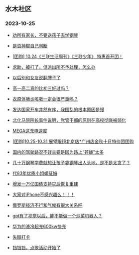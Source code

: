 ## 水木社区 
### 2023-10-25

+ [劝所有家长，不要送孩子去学钢琴](https://www.mysmth.net/nForum/article/ChildEducation/2296137)

+ [是否神棍自己判断](https://www.mysmth.net/nForum/article/Stock/10686280)

+ [[团购] 10.24《三联生活周刊》《三联少年》 特惠首开团！](https://www.mysmth.net/nForum/article/ADAgent_TG/1311155)

+ [求助，被打了，但派出所不予处理，怎么办](https://www.mysmth.net/nForum/article/FamilyLife/1766447991)

+ [以后别和女友说翻牌子了](https://www.mysmth.net/nForum/article/Joke/4135779)

+ [高一高二真的比初三好过吗？](https://www.mysmth.net/nForum/article/PreUnivEdu/115513)

+ [衣原体肺炎咳嗽一定会很严重吗？](https://www.mysmth.net/nForum/article/Children/932712897)

+ [发达国家开车井然有序，我国乱的根本原因是慢](https://www.mysmth.net/nForum/article/AutoWorld/1944707555)

+ [北化马院院长事件说明，党管干部的原则在高校彻底被弱化](https://www.mysmth.net/nForum/article/QingJiao/831300)

+ [MEGA这充电速度](https://www.mysmth.net/nForum/article/GreenAuto/1391784)

+ [[团购]10.25-10.31 展望眼镜北京店*广州店金秋十月特价团团购](https://www.mysmth.net/nForum/article/ADAgent_TG/1311252)

+ [国内的驾驶路况不好主要是因为路上“苍蝇”太多](https://www.mysmth.net/nForum/article/AutoWorld/1944709508)

+ [几十万钢琴学费就想让孩子靠钢琴出人头地，是不是太贪了？](https://www.mysmth.net/nForum/article/ChildEducation/2296643)

+ [代83年优质小姐姐征婚](https://www.mysmth.net/nForum/article/PieLove/2868333)

+ [增发一万亿国债支持灾后恢复重建](https://www.mysmth.net/nForum/article/Stock/10687484)

+ [大家对iPhone不感兴趣么！！！](https://www.mysmth.net/nForum/article/SecondDigi/2256338)

+ [俄罗斯经济不行和气候有很大关系吧](https://www.mysmth.net/nForum/article/Geography/563019)

+ [gpt有了视觉以后，能不能做一个炒菜机器人？](https://www.mysmth.net/nForum/article/ITExpress/2499569)

+ [华为的液冷超充600kw快充](https://www.mysmth.net/nForum/article/GreenAuto/1392365)

+ [失眠打卡](https://www.mysmth.net/nForum/article/Shuibuzhao/48797)

+ [铛铛铛，点歌活动开始了](https://www.mysmth.net/nForum/article/OldSongs/400754)

